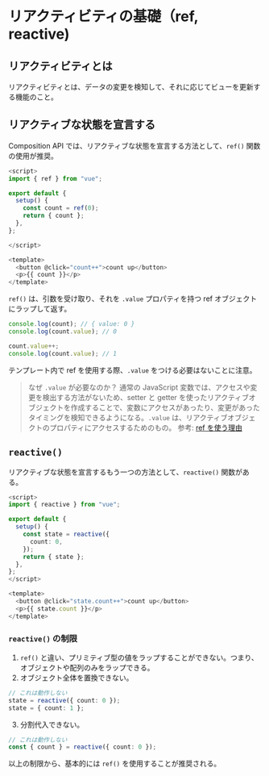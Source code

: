 # リアクティビティの基礎（ref, reactive)

## リアクティビティとは

リアクティビティとは、データの変更を検知して、それに応じてビューを更新する機能のこと。

## リアクティブな状態を宣言する

Composition API では、リアクティブな状態を宣言する方法として、`ref()` 関数の使用が推奨。

```ts
<script>
import { ref } from "vue";

export default {
  setup() {
    const count = ref(0);
    return { count };
  },
};

</script>

<template>
  <button @click="count++">count up</button>
  <p>{{ count }}</p>
</template>
```

`ref()` は、引数を受け取り、それを `.value` プロパティを持つ ref オブジェクトにラップして返す。

```ts
console.log(count); // { value: 0 }
console.log(count.value); // 0

count.value++;
console.log(count.value); // 1
```

テンプレート内で ref を使用する際、`.value` をつける必要はないことに注意。

> なぜ `.value` が必要なのか？
> 通常の JavaScript 変数では、アクセスや変更を検出する方法がないため、setter と getter を使ったリアクティブオブジェクトを作成することで、変数にアクセスがあったり、変更があったタイミングを検知できるようになる。`.value` は、リアクティブオブジェクトのプロパティにアクセスするためのもの。
> 参考: [ref を使う理由](https://ja.vuejs.org/guide/essentials/reactivity-fundamentals.html#why-refs)

## `reactive()`

リアクティブな状態を宣言するもう一つの方法として、`reactive()` 関数がある。

```ts
<script>
import { reactive } from "vue";

export default {
  setup() {
    const state = reactive({
      count: 0,
    });
    return { state };
  },
};
</script>

<template>
  <button @click="state.count++">count up</button>
  <p>{{ state.count }}</p>
</template>
```

### `reactive()` の制限

1. `ref()` と違い、プリミティブ型の値をラップすることができない。つまり、オブジェクトや配列のみをラップできる。
2. オブジェクト全体を置換できない。

```ts
// これは動作しない
state = reactive({ count: 0 });
state = { count: 1 };
```

3. 分割代入できない。

```ts
// これは動作しない
const { count } = reactive({ count: 0 });
```

以上の制限から、基本的には `ref()` を使用することが推奨される。

